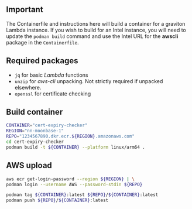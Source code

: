 ## Important
The Containerfile and instructions here will build a container for a graviton Lambda instance. If you wish to build for an Intel instance, you will need to update the `podman build` command and use the Intel URL for the **awscli** package in the `Containerfile`.

## Required packages
* `jq` for basic _Lambda_ functions
* `unzip` for _aws-cli_ unpacking. Not strictly required if unpacked elsewhere.
* `openssl` for certificate checking

## Build container
```bash
CONTAINER="cert-expiry-checker"
REGION="nn-moonbase-1"
REPO="1234567890.dkr.ecr.${REGION}.amazonaws.com"
cd cert-expiry-checker
podman build -t ${CONTAINER} --platform linux/arm64 .
```

## AWS upload
```bash
aws ecr get-login-password --region ${REGION} | \
podman login --username AWS --password-stdin ${REPO}
```

```bash
podman tag ${CONTAINER}:latest ${REPO}/${CONTAINER}:latest
podman push ${REPO}/${CONTAINER}:latest
```